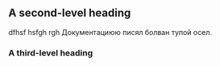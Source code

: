 
## A second-level heading


dfhsf hsfgh rgh
Документациюю писял  болван тупой осел.



































### A third-level heading


